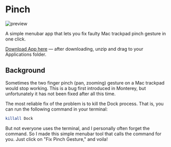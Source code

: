 # Pinch

![preview](https://user-images.githubusercontent.com/5134133/212483164-a5369ee2-294b-4cfe-8455-c7a11b6f75ff.jpg)

A simple menubar app that lets you fix faulty Mac trackpad pinch gesture in one click.

[Download App here](https://github.com/danqing/Pinch/releases/download/1.0/Pinch.zip) — after downloading, unzip and drag to your Applications folder.

## Background

Sometimes the two finger pinch (pan, zooming) gesture on a Mac trackpad would stop working. This is a bug first introduced in Monterey, but unfortunately it has not been fixed after all this time.

The most reliable fix of the problem is to kill the Dock process. That is, you can run the following command in your terminal:

```sh
killall Dock
```

But not everyone uses the terminal, and I personally often forget the command. So I made this simple menubar tool that calls the command for you. Just click on "Fix Pinch Gesture," and voila!
